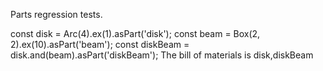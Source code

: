Parts regression tests.

const disk = Arc(4).ex(1).asPart('disk');
const beam = Box(2, 2).ex(10).asPart('beam');
const diskBeam = disk.and(beam).asPart('diskBeam');
The bill of materials is disk,diskBeam
